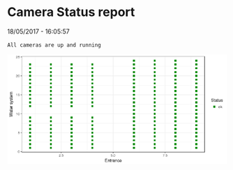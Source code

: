 Camera Status report
================
18/05/2017 - 16:05:57

    All cameras are up and running

![](camreport_files/figure-markdown_github/unnamed-chunk-2-1.png)
